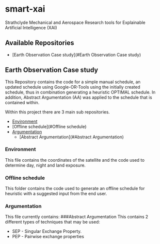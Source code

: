 # smart-xai

Strathclyde Mechanical and Aerospace Research tools for Explainable Artificial Intelligence (XAI)

## Available Repositories
* [Earth Observation Case study](#Earth Observation Case study)


## Earth Observation Case study

This Repository contains the code for a simple manual schedule, an updated schedule using Google-OR-Tools using the 
initially created schedule, thus in combination generating a heuristic OPTIMAL schedule. In addition,
Abstract Argumentation (AA) was applied to the schedule that is contained within.

Within this project there are 3 main sub repositories.
* [Environment](#Environment)
* [Offline schedule](#Offline schedule)
* [Argumentation](#Argumentation)
  * [Abstract Argumentation](#Abstract Argumentation)

### Environment
This file contains the coordinates of the satellite and the code used to determine day, 
night and land exposure.

### Offline schedule
This folder contains the code used to generate an offline schedule for heuristic with a suggested input 
from the end user.

### Argumentation
This file currently contains:
###Abstract Argumentation
This contains 2 different types of techniques that may be used:
* SEP - Singular Exchange Property.
* PEP - Pairwise exchange properties


